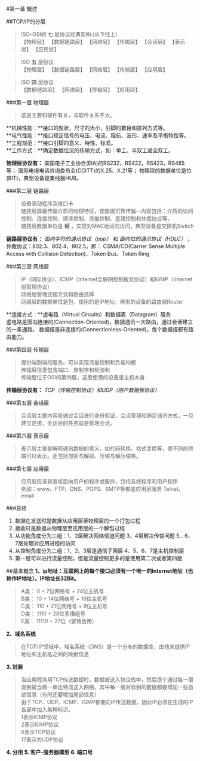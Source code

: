#第一章 概述

##TCP/IP的分层

> ISO-OSI的 **七** 层协议经典架构:(从下往上)<br>
> 【物理层】 【数据链路层】 【网络层】 【传输层】 【会话层】 【表示层】 【应用层】

> ISO **五** 层协议<br>
> 【物理层】 【数据链路层】 【网络层】 【传输层】                       【应用层】

> ISO **四** 层协议<br>
>            【数据链路层】 【网络层】 【传输层】                       【应用层】

###第一层 物理层
> 这层主要和硬件有关，与软件关系不大。

**机械性能：**接口的型状，尺寸的大小，引脚的数目和排列方式等。<br>
**电气性能：**接口规定信号的电压、电流、阻抗、波形、速率及平衡特性等。<br>
**工程规范：**接口引脚的意义、特性、标准。<br>
**工作方式：**确定数据位流的传输方式，如：单工、半双工或全双工。<br>

**物理层协议有：**
美国电子工业协会(EIA)的RS232，RS422，RS423，RS485等；
国际电报电话咨询委员会(CCITT)的X.25、X.21等；
物理层的数据单位是位(BIT)，典型设备是集线器HUB。


###第二层 链路层
> 设备驱动程序及接口卡<br>
> 链路层屏蔽传输介质的物理特征，使数据可靠传输--内容包括：介质的访问控制、连接控制、顺序控制、流量控制、差错控制和仲裁协议等。<br>
> 链路层数据单位是 **帧** ，实现对MAC地址的访问，典型设备是交换机Switch

**链路层协议有：**
*面向字符的通讯协议（ppp）* 和 *面向位的通讯协议（HDLC）* 。<br>
仲裁协议：802.3、802.4、802.5，即：
 CSMA/CD(Carrier Sense Multiple Access with Collision Detection)、Token Bus、Token Ring


###第三层 网络层
> IP（网际协议）、ICMP（Internet互联网控制报文协议）和IGMP（Internet组管理协议）<br>
> 网络层管理连接方式和路由选择<br>
> 网络层的数据单位是包，使用的是IP地址，典型的设备的路由器Router

**连接方式：**虚电路（Virtual Circuits）和数据表（Datagram）服务<br>
虚电路是面向连接的(Connection-Oriented)，数据通讯一次路由，通过会话建立的一条通路。
数据报是非连接的(Connectionless-Oriented)，每个数据报都有路由能力。

###第四层 传输层
> 提供端到端的服务。可以实现流量控制和负载均衡<br>
> 传输层信息包含端口、控制字和检验和<br>
> 传输层位于OSI的第四层，这层使用的设备是主机本身

**传输层协议有：**
*TCP（传输控制协议）和UDP（用户数据报协议）*


###第五层 会话层
> 会话层主要内容是通过会话进行身份验证、会话管理和确定通讯方式，一旦建立连接，会话层的任务就是管理会话。

###第六层 表示层
> 表示层主要是解释通讯数据的意义，如代码转换、格式变换等，使不同的终端可以表示。还包括加密与解密、压缩与解压缩等。

###第七层 应用层
> 应用层应该是直接面向用户的程序或服务，包括系统程序和用户程序<br>
> 例如：www、FTP、DNS、POP3、SMTP等都是应用层服务 Telnet、email


###总结
1. 数据在发送时是数据从应用层至物理层的一个打包过程
2. 接收时是数据从物理层至应用层的一个解包过程
3. 从功能角度分为三组：1、2层解决网络信道问题  3、4层解决传输问题  5、6、7层处理对应用进程的访问
4. 从控制角度分为二组：1、2、3层是通信子网层   4、5、6、7是主机控制层
5. 第一层可以进行流量控制，但是流量控制更多的是使用第二次或者第四层

##基本概念
**1、ip地址：互联网上的每个接口必须有一个唯一的Internet地址（也称作IP地址）。IP地址长32Bit。**

> A类： 0     + 7位网络号 + 24位主机号<br>
> B类： 10    + 14位网络号 + 16位主机号<br>
> C类： 110   + 21位网络号 + 8位主机号<br>
> D类： 1110  + 28位多播组号<br>
> E类： 11110 + 27位（留待后用）<br>

**2、域名系统**

> 在TCP/IP领域中，域名系统（DNS）是一个分布的数据库，由他来提供IP地址和主机名之间的映射信息

**3. 封装**

> 当应用程序用TCP传送数据时，数据被送入协议栈中，然后逐个通过每一层直到被当做一串比特流送入网络。其中每一层对收到的数据都要增加一些首部信息（有时还要增加尾部信息）<br>
> 由于TCP、UDP、ICMP、IGMP都要向IP传送数据，因此IP必须在生成的IP首部中加入某种标识。<br>
> 1表示ICMP协议<br>
> 2表示IGMP协议<br>
> 6表示TCP协议<br>
> 17表示为UDP协议<br>

**4. 分用**
**5. 客户-服务器模型**
**6. 端口号**
